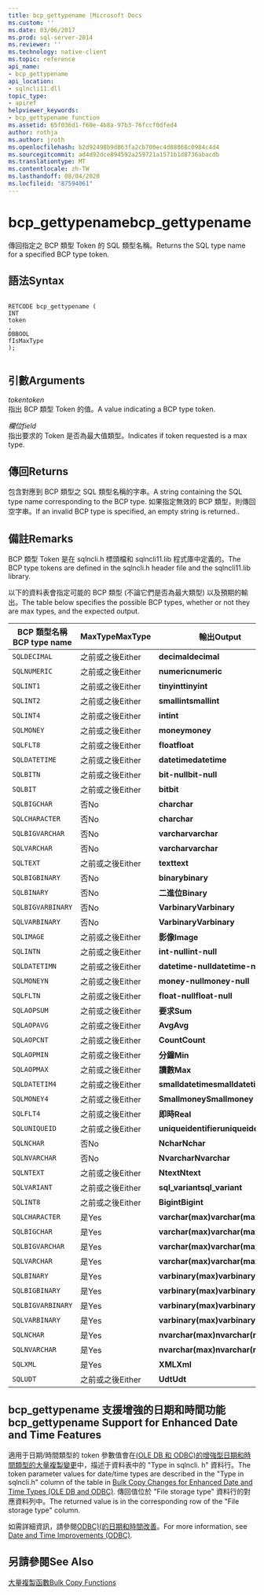 ```yaml
---
title: bcp_gettypename |Microsoft Docs
ms.custom: ''
ms.date: 03/06/2017
ms.prod: sql-server-2014
ms.reviewer: ''
ms.technology: native-client
ms.topic: reference
api_name:
- bcp_gettypename
api_location:
- sqlncli11.dll
topic_type:
- apiref
helpviewer_keywords:
- bcp_gettypename function
ms.assetid: 65f036d1-f60e-4b8a-97b3-76fccf0dfed4
author: rothja
ms.author: jroth
ms.openlocfilehash: b2d92498b9d863fa2cb700ec4d88868c0984c4d4
ms.sourcegitcommit: ad4d92dce894592a259721a1571b1d8736abacdb
ms.translationtype: MT
ms.contentlocale: zh-TW
ms.lasthandoff: 08/04/2020
ms.locfileid: "87594061"
---
```

# <a name="bcp_gettypename"></a><span data-ttu-id="e4a97-102">bcp_gettypename</span><span class="sxs-lookup"><span data-stu-id="e4a97-102">bcp_gettypename</span></span>
  <span data-ttu-id="e4a97-103">傳回指定之 BCP 類型 Token 的 SQL 類型名稱。</span><span class="sxs-lookup"><span data-stu-id="e4a97-103">Returns the SQL type name for a specified BCP type token.</span></span>  
  
## <a name="syntax"></a><span data-ttu-id="e4a97-104">語法</span><span class="sxs-lookup"><span data-stu-id="e4a97-104">Syntax</span></span>  
  
```  
  
RETCODE bcp_gettypename (  
INT   
token  
,  
DBBOOL   
fIsMaxType  
);  
  
```  
  
## <a name="arguments"></a><span data-ttu-id="e4a97-105">引數</span><span class="sxs-lookup"><span data-stu-id="e4a97-105">Arguments</span></span>  
 <span data-ttu-id="e4a97-106">*token*</span><span class="sxs-lookup"><span data-stu-id="e4a97-106">*token*</span></span>  
 <span data-ttu-id="e4a97-107">指出 BCP 類型 Token 的值。</span><span class="sxs-lookup"><span data-stu-id="e4a97-107">A value indicating a BCP type token.</span></span>  
  
 <span data-ttu-id="e4a97-108">*欄位*</span><span class="sxs-lookup"><span data-stu-id="e4a97-108">*field*</span></span>  
 <span data-ttu-id="e4a97-109">指出要求的 Token 是否為最大值類型。</span><span class="sxs-lookup"><span data-stu-id="e4a97-109">Indicates if token requested is a max type.</span></span>  
  
## <a name="returns"></a><span data-ttu-id="e4a97-110">傳回</span><span class="sxs-lookup"><span data-stu-id="e4a97-110">Returns</span></span>  
 <span data-ttu-id="e4a97-111">包含對應到 BCP 類型之 SQL 類型名稱的字串。</span><span class="sxs-lookup"><span data-stu-id="e4a97-111">A string containing the SQL type name corresponding to the BCP type.</span></span> <span data-ttu-id="e4a97-112">如果指定無效的 BCP 類型，則傳回空字串。</span><span class="sxs-lookup"><span data-stu-id="e4a97-112">If an invalid BCP type is specified, an empty string is returned..</span></span>  
  
## <a name="remarks"></a><span data-ttu-id="e4a97-113">備註</span><span class="sxs-lookup"><span data-stu-id="e4a97-113">Remarks</span></span>  
 <span data-ttu-id="e4a97-114">BCP 類型 Token 是在 sqlncli.h 標頭檔和 sqlncli11.lib 程式庫中定義的。</span><span class="sxs-lookup"><span data-stu-id="e4a97-114">The BCP type tokens are defined in the sqlncli.h header file and the sqlncli11.lib library.</span></span>  
  
 <span data-ttu-id="e4a97-115">以下的資料表會指定可能的 BCP 類型 (不論它們是否為最大類型) 以及預期的輸出。</span><span class="sxs-lookup"><span data-stu-id="e4a97-115">The table below specifies the possible BCP types, whether or not they are max types, and the expected output.</span></span>  
  
|<span data-ttu-id="e4a97-116">BCP 類型名稱</span><span class="sxs-lookup"><span data-stu-id="e4a97-116">BCP type name</span></span>|<span data-ttu-id="e4a97-117">MaxType</span><span class="sxs-lookup"><span data-stu-id="e4a97-117">MaxType</span></span>|<span data-ttu-id="e4a97-118">輸出</span><span class="sxs-lookup"><span data-stu-id="e4a97-118">Output</span></span>|  
|-------------------|-------------|------------|  
|`SQLDECIMAL`|<span data-ttu-id="e4a97-119">之前或之後</span><span class="sxs-lookup"><span data-stu-id="e4a97-119">Either</span></span>|<span data-ttu-id="e4a97-120">**decimal**</span><span class="sxs-lookup"><span data-stu-id="e4a97-120">**decimal**</span></span>|  
|`SQLNUMERIC`|<span data-ttu-id="e4a97-121">之前或之後</span><span class="sxs-lookup"><span data-stu-id="e4a97-121">Either</span></span>|<span data-ttu-id="e4a97-122">**numeric**</span><span class="sxs-lookup"><span data-stu-id="e4a97-122">**numeric**</span></span>|  
|`SQLINT1`|<span data-ttu-id="e4a97-123">之前或之後</span><span class="sxs-lookup"><span data-stu-id="e4a97-123">Either</span></span>|<span data-ttu-id="e4a97-124">**tinyint**</span><span class="sxs-lookup"><span data-stu-id="e4a97-124">**tinyint**</span></span>|  
|`SQLINT2`|<span data-ttu-id="e4a97-125">之前或之後</span><span class="sxs-lookup"><span data-stu-id="e4a97-125">Either</span></span>|<span data-ttu-id="e4a97-126">**smallint**</span><span class="sxs-lookup"><span data-stu-id="e4a97-126">**smallint**</span></span>|  
|`SQLINT4`|<span data-ttu-id="e4a97-127">之前或之後</span><span class="sxs-lookup"><span data-stu-id="e4a97-127">Either</span></span>|<span data-ttu-id="e4a97-128">**int**</span><span class="sxs-lookup"><span data-stu-id="e4a97-128">**int**</span></span>|  
|`SQLMONEY`|<span data-ttu-id="e4a97-129">之前或之後</span><span class="sxs-lookup"><span data-stu-id="e4a97-129">Either</span></span>|<span data-ttu-id="e4a97-130">**money**</span><span class="sxs-lookup"><span data-stu-id="e4a97-130">**money**</span></span>|  
|`SQLFLT8`|<span data-ttu-id="e4a97-131">之前或之後</span><span class="sxs-lookup"><span data-stu-id="e4a97-131">Either</span></span>|<span data-ttu-id="e4a97-132">**float**</span><span class="sxs-lookup"><span data-stu-id="e4a97-132">**float**</span></span>|  
|`SQLDATETIME`|<span data-ttu-id="e4a97-133">之前或之後</span><span class="sxs-lookup"><span data-stu-id="e4a97-133">Either</span></span>|<span data-ttu-id="e4a97-134">**datetime**</span><span class="sxs-lookup"><span data-stu-id="e4a97-134">**datetime**</span></span>|  
|`SQLBITN`|<span data-ttu-id="e4a97-135">之前或之後</span><span class="sxs-lookup"><span data-stu-id="e4a97-135">Either</span></span>|<span data-ttu-id="e4a97-136">**bit-null**</span><span class="sxs-lookup"><span data-stu-id="e4a97-136">**bit-null**</span></span>|  
|`SQLBIT`|<span data-ttu-id="e4a97-137">之前或之後</span><span class="sxs-lookup"><span data-stu-id="e4a97-137">Either</span></span>|<span data-ttu-id="e4a97-138">**bit**</span><span class="sxs-lookup"><span data-stu-id="e4a97-138">**bit**</span></span>|  
|`SQLBIGCHAR`|<span data-ttu-id="e4a97-139">否</span><span class="sxs-lookup"><span data-stu-id="e4a97-139">No</span></span>|<span data-ttu-id="e4a97-140">**char**</span><span class="sxs-lookup"><span data-stu-id="e4a97-140">**char**</span></span>|  
|`SQLCHARACTER`|<span data-ttu-id="e4a97-141">否</span><span class="sxs-lookup"><span data-stu-id="e4a97-141">No</span></span>|<span data-ttu-id="e4a97-142">**char**</span><span class="sxs-lookup"><span data-stu-id="e4a97-142">**char**</span></span>|  
|`SQLBIGVARCHAR`|<span data-ttu-id="e4a97-143">否</span><span class="sxs-lookup"><span data-stu-id="e4a97-143">No</span></span>|<span data-ttu-id="e4a97-144">**varchar**</span><span class="sxs-lookup"><span data-stu-id="e4a97-144">**varchar**</span></span>|  
|`SQLVARCHAR`|<span data-ttu-id="e4a97-145">否</span><span class="sxs-lookup"><span data-stu-id="e4a97-145">No</span></span>|<span data-ttu-id="e4a97-146">**varchar**</span><span class="sxs-lookup"><span data-stu-id="e4a97-146">**varchar**</span></span>|  
|`SQLTEXT`|<span data-ttu-id="e4a97-147">之前或之後</span><span class="sxs-lookup"><span data-stu-id="e4a97-147">Either</span></span>|<span data-ttu-id="e4a97-148">**text**</span><span class="sxs-lookup"><span data-stu-id="e4a97-148">**text**</span></span>|  
|`SQLBIGBINARY`|<span data-ttu-id="e4a97-149">否</span><span class="sxs-lookup"><span data-stu-id="e4a97-149">No</span></span>|<span data-ttu-id="e4a97-150">**binary**</span><span class="sxs-lookup"><span data-stu-id="e4a97-150">**binary**</span></span>|  
|`SQLBINARY`|<span data-ttu-id="e4a97-151">否</span><span class="sxs-lookup"><span data-stu-id="e4a97-151">No</span></span>|<span data-ttu-id="e4a97-152">**二進位**</span><span class="sxs-lookup"><span data-stu-id="e4a97-152">**Binary**</span></span>|  
|`SQLBIGVARBINARY`|<span data-ttu-id="e4a97-153">否</span><span class="sxs-lookup"><span data-stu-id="e4a97-153">No</span></span>|<span data-ttu-id="e4a97-154">**Varbinary**</span><span class="sxs-lookup"><span data-stu-id="e4a97-154">**Varbinary**</span></span>|  
|`SQLVARBINARY`|<span data-ttu-id="e4a97-155">否</span><span class="sxs-lookup"><span data-stu-id="e4a97-155">No</span></span>|<span data-ttu-id="e4a97-156">**Varbinary**</span><span class="sxs-lookup"><span data-stu-id="e4a97-156">**Varbinary**</span></span>|  
|`SQLIMAGE`|<span data-ttu-id="e4a97-157">之前或之後</span><span class="sxs-lookup"><span data-stu-id="e4a97-157">Either</span></span>|<span data-ttu-id="e4a97-158">**影像**</span><span class="sxs-lookup"><span data-stu-id="e4a97-158">**Image**</span></span>|  
|`SQLINTN`|<span data-ttu-id="e4a97-159">之前或之後</span><span class="sxs-lookup"><span data-stu-id="e4a97-159">Either</span></span>|<span data-ttu-id="e4a97-160">**int-null**</span><span class="sxs-lookup"><span data-stu-id="e4a97-160">**int-null**</span></span>|  
|`SQLDATETIMN`|<span data-ttu-id="e4a97-161">之前或之後</span><span class="sxs-lookup"><span data-stu-id="e4a97-161">Either</span></span>|<span data-ttu-id="e4a97-162">**datetime-null**</span><span class="sxs-lookup"><span data-stu-id="e4a97-162">**datetime-null**</span></span>|  
|`SQLMONEYN`|<span data-ttu-id="e4a97-163">之前或之後</span><span class="sxs-lookup"><span data-stu-id="e4a97-163">Either</span></span>|<span data-ttu-id="e4a97-164">**money-null**</span><span class="sxs-lookup"><span data-stu-id="e4a97-164">**money-null**</span></span>|  
|`SQLFLTN`|<span data-ttu-id="e4a97-165">之前或之後</span><span class="sxs-lookup"><span data-stu-id="e4a97-165">Either</span></span>|<span data-ttu-id="e4a97-166">**float-null**</span><span class="sxs-lookup"><span data-stu-id="e4a97-166">**float-null**</span></span>|  
|`SQLAOPSUM`|<span data-ttu-id="e4a97-167">之前或之後</span><span class="sxs-lookup"><span data-stu-id="e4a97-167">Either</span></span>|<span data-ttu-id="e4a97-168">**要求**</span><span class="sxs-lookup"><span data-stu-id="e4a97-168">**Sum**</span></span>|  
|`SQLAOPAVG`|<span data-ttu-id="e4a97-169">之前或之後</span><span class="sxs-lookup"><span data-stu-id="e4a97-169">Either</span></span>|<span data-ttu-id="e4a97-170">**Avg**</span><span class="sxs-lookup"><span data-stu-id="e4a97-170">**Avg**</span></span>|  
|`SQLAOPCNT`|<span data-ttu-id="e4a97-171">之前或之後</span><span class="sxs-lookup"><span data-stu-id="e4a97-171">Either</span></span>|<span data-ttu-id="e4a97-172">**Count**</span><span class="sxs-lookup"><span data-stu-id="e4a97-172">**Count**</span></span>|  
|`SQLAOPMIN`|<span data-ttu-id="e4a97-173">之前或之後</span><span class="sxs-lookup"><span data-stu-id="e4a97-173">Either</span></span>|<span data-ttu-id="e4a97-174">**分鐘**</span><span class="sxs-lookup"><span data-stu-id="e4a97-174">**Min**</span></span>|  
|`SQLAOPMAX`|<span data-ttu-id="e4a97-175">之前或之後</span><span class="sxs-lookup"><span data-stu-id="e4a97-175">Either</span></span>|<span data-ttu-id="e4a97-176">**讀數**</span><span class="sxs-lookup"><span data-stu-id="e4a97-176">**Max**</span></span>|  
|`SQLDATETIM4`|<span data-ttu-id="e4a97-177">之前或之後</span><span class="sxs-lookup"><span data-stu-id="e4a97-177">Either</span></span>|<span data-ttu-id="e4a97-178">**smalldatetime**</span><span class="sxs-lookup"><span data-stu-id="e4a97-178">**smalldatetime**</span></span>|  
|`SQLMONEY4`|<span data-ttu-id="e4a97-179">之前或之後</span><span class="sxs-lookup"><span data-stu-id="e4a97-179">Either</span></span>|<span data-ttu-id="e4a97-180">**Smallmoney**</span><span class="sxs-lookup"><span data-stu-id="e4a97-180">**Smallmoney**</span></span>|  
|`SQLFLT4`|<span data-ttu-id="e4a97-181">之前或之後</span><span class="sxs-lookup"><span data-stu-id="e4a97-181">Either</span></span>|<span data-ttu-id="e4a97-182">**即時**</span><span class="sxs-lookup"><span data-stu-id="e4a97-182">**Real**</span></span>|  
|`SQLUNIQUEID`|<span data-ttu-id="e4a97-183">之前或之後</span><span class="sxs-lookup"><span data-stu-id="e4a97-183">Either</span></span>|<span data-ttu-id="e4a97-184">**uniqueidentifier**</span><span class="sxs-lookup"><span data-stu-id="e4a97-184">**uniqueidentifier**</span></span>|  
|`SQLNCHAR`|<span data-ttu-id="e4a97-185">否</span><span class="sxs-lookup"><span data-stu-id="e4a97-185">No</span></span>|<span data-ttu-id="e4a97-186">**Nchar**</span><span class="sxs-lookup"><span data-stu-id="e4a97-186">**Nchar**</span></span>|  
|`SQLNVARCHAR`|<span data-ttu-id="e4a97-187">否</span><span class="sxs-lookup"><span data-stu-id="e4a97-187">No</span></span>|<span data-ttu-id="e4a97-188">**Nvarchar**</span><span class="sxs-lookup"><span data-stu-id="e4a97-188">**Nvarchar**</span></span>|  
|`SQLNTEXT`|<span data-ttu-id="e4a97-189">之前或之後</span><span class="sxs-lookup"><span data-stu-id="e4a97-189">Either</span></span>|<span data-ttu-id="e4a97-190">**Ntext**</span><span class="sxs-lookup"><span data-stu-id="e4a97-190">**Ntext**</span></span>|  
|`SQLVARIANT`|<span data-ttu-id="e4a97-191">之前或之後</span><span class="sxs-lookup"><span data-stu-id="e4a97-191">Either</span></span>|<span data-ttu-id="e4a97-192">**sql_variant**</span><span class="sxs-lookup"><span data-stu-id="e4a97-192">**sql_variant**</span></span>|  
|`SQLINT8`|<span data-ttu-id="e4a97-193">之前或之後</span><span class="sxs-lookup"><span data-stu-id="e4a97-193">Either</span></span>|<span data-ttu-id="e4a97-194">**Bigint**</span><span class="sxs-lookup"><span data-stu-id="e4a97-194">**Bigint**</span></span>|  
|`SQLCHARACTER`|<span data-ttu-id="e4a97-195">是</span><span class="sxs-lookup"><span data-stu-id="e4a97-195">Yes</span></span>|<span data-ttu-id="e4a97-196">**varchar(max)**</span><span class="sxs-lookup"><span data-stu-id="e4a97-196">**varchar(max)**</span></span>|  
|`SQLBIGCHAR`|<span data-ttu-id="e4a97-197">是</span><span class="sxs-lookup"><span data-stu-id="e4a97-197">Yes</span></span>|<span data-ttu-id="e4a97-198">**varchar(max)**</span><span class="sxs-lookup"><span data-stu-id="e4a97-198">**varchar(max)**</span></span>|  
|`SQLBIGVARCHAR`|<span data-ttu-id="e4a97-199">是</span><span class="sxs-lookup"><span data-stu-id="e4a97-199">Yes</span></span>|<span data-ttu-id="e4a97-200">**varchar(max)**</span><span class="sxs-lookup"><span data-stu-id="e4a97-200">**varchar(max)**</span></span>|  
|`SQLVARCHAR`|<span data-ttu-id="e4a97-201">是</span><span class="sxs-lookup"><span data-stu-id="e4a97-201">Yes</span></span>|<span data-ttu-id="e4a97-202">**varchar(max)**</span><span class="sxs-lookup"><span data-stu-id="e4a97-202">**varchar(max)**</span></span>|  
|`SQLBINARY`|<span data-ttu-id="e4a97-203">是</span><span class="sxs-lookup"><span data-stu-id="e4a97-203">Yes</span></span>|<span data-ttu-id="e4a97-204">**varbinary(max)**</span><span class="sxs-lookup"><span data-stu-id="e4a97-204">**varbinary(max)**</span></span>|  
|`SQLBIGBINARY`|<span data-ttu-id="e4a97-205">是</span><span class="sxs-lookup"><span data-stu-id="e4a97-205">Yes</span></span>|<span data-ttu-id="e4a97-206">**varbinary(max)**</span><span class="sxs-lookup"><span data-stu-id="e4a97-206">**varbinary(max)**</span></span>|  
|`SQLBIGVARBINARY`|<span data-ttu-id="e4a97-207">是</span><span class="sxs-lookup"><span data-stu-id="e4a97-207">Yes</span></span>|<span data-ttu-id="e4a97-208">**varbinary(max)**</span><span class="sxs-lookup"><span data-stu-id="e4a97-208">**varbinary(max)**</span></span>|  
|`SQLVARBINARY`|<span data-ttu-id="e4a97-209">是</span><span class="sxs-lookup"><span data-stu-id="e4a97-209">Yes</span></span>|<span data-ttu-id="e4a97-210">**varbinary(max)**</span><span class="sxs-lookup"><span data-stu-id="e4a97-210">**varbinary(max)**</span></span>|  
|`SQLNCHAR`|<span data-ttu-id="e4a97-211">是</span><span class="sxs-lookup"><span data-stu-id="e4a97-211">Yes</span></span>|<span data-ttu-id="e4a97-212">**nvarchar(max)**</span><span class="sxs-lookup"><span data-stu-id="e4a97-212">**nvarchar(max)**</span></span>|  
|`SQLNVARCHAR`|<span data-ttu-id="e4a97-213">是</span><span class="sxs-lookup"><span data-stu-id="e4a97-213">Yes</span></span>|<span data-ttu-id="e4a97-214">**nvarchar(max)**</span><span class="sxs-lookup"><span data-stu-id="e4a97-214">**nvarchar(max)**</span></span>|  
|`SQLXML`|<span data-ttu-id="e4a97-215">是</span><span class="sxs-lookup"><span data-stu-id="e4a97-215">Yes</span></span>|<span data-ttu-id="e4a97-216">**XML**</span><span class="sxs-lookup"><span data-stu-id="e4a97-216">**Xml**</span></span>|  
|`SQLUDT`|<span data-ttu-id="e4a97-217">之前或之後</span><span class="sxs-lookup"><span data-stu-id="e4a97-217">Either</span></span>|<span data-ttu-id="e4a97-218">**Udt**</span><span class="sxs-lookup"><span data-stu-id="e4a97-218">**Udt**</span></span>|  
  
## <a name="bcp_gettypename-support-for-enhanced-date-and-time-features"></a><span data-ttu-id="e4a97-219">bcp_gettypename 支援增強的日期和時間功能</span><span class="sxs-lookup"><span data-stu-id="e4a97-219">bcp_gettypename Support for Enhanced Date and Time Features</span></span>  
 <span data-ttu-id="e4a97-220">適用于日期/時間類型的 token 參數值會在[&#40;OLE DB 和 ODBC&#41;的增強型日期和時間類型的大量複製變更](../native-client-odbc-date-time/bulk-copy-changes-for-enhanced-date-and-time-types-ole-db-and-odbc.md)中，描述于資料表中的 "Type in sqlncli. h" 資料行。</span><span class="sxs-lookup"><span data-stu-id="e4a97-220">The token parameter values for date/time types are described in the "Type in sqlncli.h" column of the table in [Bulk Copy Changes for Enhanced Date and Time Types &#40;OLE DB and ODBC&#41;](../native-client-odbc-date-time/bulk-copy-changes-for-enhanced-date-and-time-types-ole-db-and-odbc.md).</span></span> <span data-ttu-id="e4a97-221">傳回值位於 "File storage type" 資料行的對應資料列中。</span><span class="sxs-lookup"><span data-stu-id="e4a97-221">The returned value is in the corresponding row of the "File storage type" column.</span></span>  
  
 <span data-ttu-id="e4a97-222">如需詳細資訊，請參閱[ODBC&#41;&#40;的日期和時間改善](../native-client-odbc-date-time/date-and-time-improvements-odbc.md)。</span><span class="sxs-lookup"><span data-stu-id="e4a97-222">For more information, see [Date and Time Improvements &#40;ODBC&#41;](../native-client-odbc-date-time/date-and-time-improvements-odbc.md).</span></span>  
  
## <a name="see-also"></a><span data-ttu-id="e4a97-223">另請參閱</span><span class="sxs-lookup"><span data-stu-id="e4a97-223">See Also</span></span>  
 [<span data-ttu-id="e4a97-224">大量複製函數</span><span class="sxs-lookup"><span data-stu-id="e4a97-224">Bulk Copy Functions</span></span>](sql-server-driver-extensions-bulk-copy-functions.md)  
  
  
